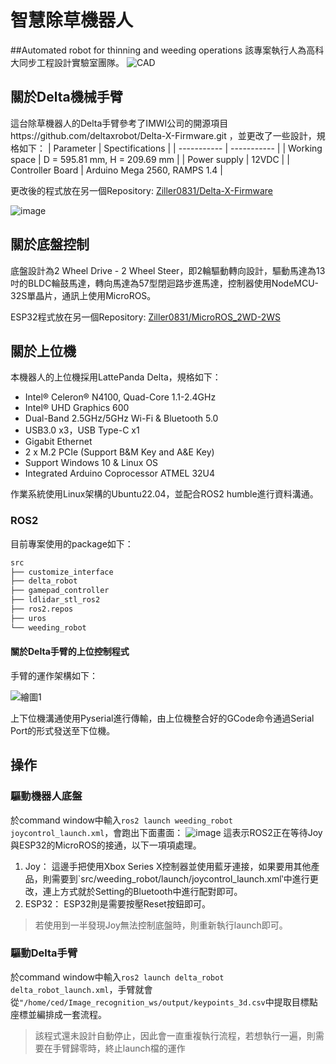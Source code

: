 # 智慧除草機器人
##Automated robot for thinning and weeding operations
該專案執行人為高科大同步工程設計實驗室團隊。
![CAD](https://github.com/user-attachments/assets/5b1d2555-ca4f-4bdb-a027-cc5b6369b484)

## 關於Delta機械手臂
這台除草機器人的Delta手臂參考了IMWI公司的開源項目https://github.com/deltaxrobot/Delta-X-Firmware.git ，並更改了一些設計，規格如下：
| Parameter   | Spectifications |
| ----------- | ----------- |
| Working space | D = 595.81 mm, H = 209.69 mm  |
| Power supply   | 12VDC       |
| Controller Board | Arduino Mega 2560, RAMPS 1.4 |

更改後的程式放在另一個Repository: [Ziller0831/Delta-X-Firmware](https://github.com/Ziller0831/Delta-X-Firmware.git)

![image](https://github.com/user-attachments/assets/25fc2953-217c-4682-bfc0-f6abb7078b16)

## 關於底盤控制
底盤設計為2 Wheel Drive - 2 Wheel Steer，即2輪驅動轉向設計，驅動馬達為13吋的BLDC輪鼓馬達，轉向馬達為57型閉迴路步進馬達，控制器使用NodeMCU-32S單晶片，通訊上使用MicroROS。

ESP32程式放在另一個Repository: [Ziller0831/MicroROS_2WD-2WS
](https://github.com/Ziller0831/MicroROS_2WD-2WS)

## 關於上位機
本機器人的上位機採用LattePanda Delta，規格如下：
* Intel® Celeron® N4100, Quad-Core 1.1-2.4GHz
* Intel® UHD Graphics 600
* Dual-Band 2.5GHz/5GHz Wi-Fi & Bluetooth 5.0
* USB3.0 x3，USB Type-C x1
* Gigabit Ethernet
* 2 x M.2 PCIe (Support B&M Key and A&E Key)
* Support Windows 10 & Linux OS
* Integrated Arduino Coprocessor ATMEL 32U4
  
作業系統使用Linux架構的Ubuntu22.04，並配合ROS2 humble進行資料溝通。

### ROS2
目前專案使用的package如下：
``` bash
src
├── customize_interface
├── delta_robot
├── gamepad_controller
├── ldlidar_stl_ros2
├── ros2.repos
├── uros
└── weeding_robot
```
#### 關於Delta手臂的上位控制程式
手臂的運作架構如下：

![繪圖1](https://github.com/user-attachments/assets/11db749c-05c4-42e9-8849-4ee6a3657f4f)

上下位機溝通使用Pyserial進行傳輸，由上位機整合好的GCode命令通過Serial Port的形式發送至下位機。

## 操作
### 驅動機器人底盤
於command window中輸入`ros2 launch weeding_robot joycontrol_launch.xml`，會跑出下面畫面：
![image](https://github.com/user-attachments/assets/7c124030-006b-4f7e-a28f-f99daf97d9e0)
這表示ROS2正在等待Joy與ESP32的MicroROS的接通，以下一項項處理。
1. Joy：
  這邊手把使用Xbox Series X控制器並使用藍牙連接，如果要用其他產品，則需要到`src/weeding_robot/launch/joycontrol_launch.xml‵中進行更改，連上方式就於Setting的Bluetooth中進行配對即可。
2. ESP32：
	ESP32則是需要按壓Reset按鈕即可。
> 若使用到一半發現Joy無法控制底盤時，則重新執行launch即可。
### 驅動Delta手臂
於command window中輸入`ros2 launch delta_robot delta_robot_launch.xml`，手臂就會從`"/home/ced/Image_recognition_ws/output/keypoints_3d.csv`中提取目標點座標並編排成一套流程。
> 該程式還未設計自動停止，因此會一直重複執行流程，若想執行一遍，則需要在手臂歸零時，終止launch檔的運作
